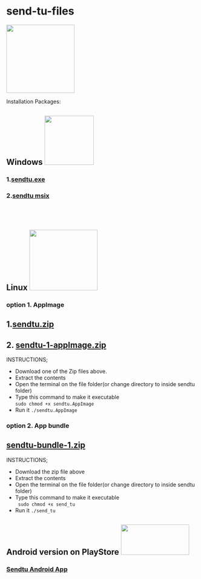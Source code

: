 # send-tu-files

<img src="https://user-images.githubusercontent.com/45265245/236840796-e8d107f8-96fd-498b-a775-ac782d100aa1.png" width="180" height="180">

Installation Packages:
## Windows <a href= "https://github.com/danchengash/send-tu-files"> <img src="https://cdn2.iconfinder.com/data/icons/Qetto___icons_by_ampeross-d4njobq/256/windows.png" width="130" height="130"> </a>
  ### 1.[sendtu.exe](https://github.com/danchengash/send-tu-files/raw/main/Sendtu.exe.zip)
  ### 2.[sendtu msix](https://github.com/danchengash/send-tu-files/raw/main/sendtu.msix)
   <br><br>
 ## Linux <a href= "https://github.com/danchengash/send-tu-files"> <img src="http://1000logos.net/wp-content/uploads/2017/03/LINUX-LOGO.png" width="180" height="160"></a>
  ###  option 1. AppImage
 ## 1.[sendtu.zip](https://github.com/danchengash/send-tu-files/files/11421717/sendtu.zip)
 
 ## 2. [sendtu-1-appImage.zip](https://github.com/danchengash/send-tu-files/files/11440630/sendtu-1-appImage.zip)


 INSTRUCTIONS; 
- Download one of the Zip files above. 
- Extract the contents 
- Open the terminal on the file folder(or change directory to inside sendtu folder)
- Type this command to make it executable  
`` sudo chmod +x sendtu.AppImage ``
- Run it
 ``./sendtu.AppImage``
 
 
 
### option 2. App bundle
## [sendtu-bundle-1.zip](https://github.com/danchengash/send-tu-files/files/11440235/sendtu-bundle-1.zip)

INSTRUCTIONS;
- Download the zip file above
- Extract the contents 
- Open the terminal on the file folder(or change directory to inside sendtu folder)
- Type this command to make it executable  
`` sudo chmod +x send_tu``
- Run it
 ``./send_tu``
 

## Android version on PlayStore <a href= "https://play.google.com/store/apps/details?id=com.salticon.sendtu"><img src="https://freepngimg.com/download/android/67006-app-play-google-android-store-free-clipart-hd.png" width="180" height="80"> </a>
### [Sendtu Android App](https://play.google.com/store/apps/details?id=com.salticon.sendtu)
